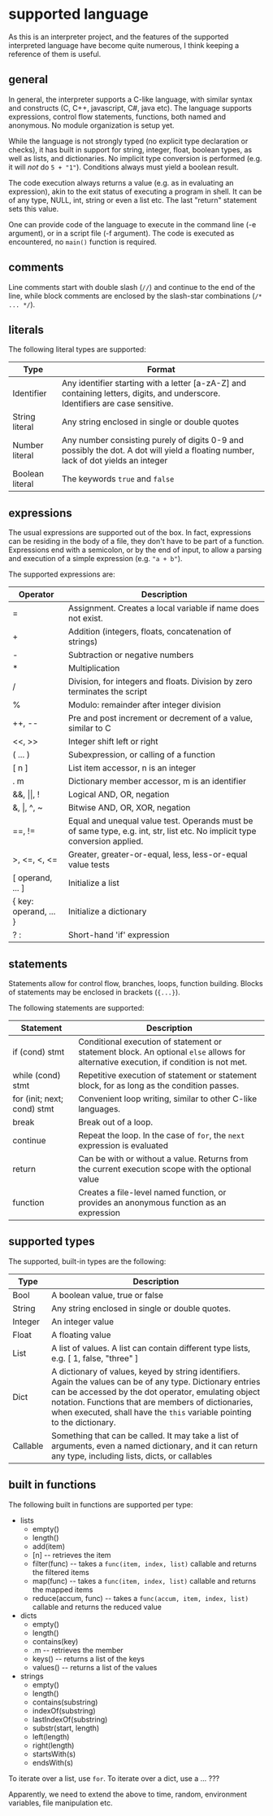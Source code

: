 # supported language

As this is an interpreter project, 
and the features of the supported interpreted language have become quite numerous,
I think keeping a reference of them is useful.

## general

In general, the interpreter supports a C-like language,
with similar syntax and constructs (C, C++, javascript, C#, java etc).
The language supports expressions, control flow statements,
functions, both named and anonymous. No module organization is setup yet.

While the language is not strongly typed (no explicit type declaration or checks), it has built in support for string, integer, float, boolean types, as well as lists, and dictionaries. No implicit type conversion is performed (e.g. it will _not_ do `5 + "1"`). Conditions always must yield a boolean result.

The code execution always returns a value (e.g. as in evaluating an expression),
akin to the exit status of executing a program in shell. It can be of any type,
NULL, int, string or even a list etc. The last "return" statement sets this value.

One can provide code of the language to execute in the command line (-e argument),
or in a script file (-f argument). The code is executed as encountered, no `main()` 
function is required.

## comments

Line comments start with double slash (`//`) and continue to the end of the line,
while block comments are enclosed by the slash-star combinations (`/* ... */`).

## literals

The following literal types are supported:

| Type | Format |
|----|----|
| Identifier | Any identifier starting with a letter [a-zA-Z] and containing letters, digits, and underscore. Identifiers are case sensitive. |
| String literal | Any string enclosed in single or double quotes |
| Number literal | Any number consisting purely of digits 0-9 and possibly the dot. A dot will yield a floating number, lack of dot yields an integer |
| Boolean literal | The keywords `true` and `false` |


## expressions

The usual expressions are supported out of the box. In fact, expressions 
can be residing in the body of a file, they don't have to be part 
of a function. Expressions end with a semicolon, or by the end of input, to allow
a parsing and execution of a simple expression (e.g. `"a + b"`).

The supported expressions are:

| Operator | Description |
|------|------|
| = | Assignment. Creates a local variable if name does not exist. |
| + | Addition (integers, floats, concatenation of strings) |
| - | Subtraction or negative numbers |
| * | Multiplication |
| / | Division, for integers and floats. Division by zero terminates the script |
| % | Modulo: remainder after integer division |
| ++, -- | Pre and post increment or decrement of a value, similar to C |
| <<, >> | Integer shift left or right |
| ( ... ) | Subexpression, or calling of a function |
| [ n ] | List item accessor, n is an integer |
| . m | Dictionary member accessor, m is an identifier |
| &&, \|\|, ! | Logical AND, OR, negation |
| &, \|, ^, ~ | Bitwise AND, OR, XOR, negation |
| ==, != | Equal and unequal value test. Operands must be of same type, e.g. int, str, list etc. No implicit type conversion applied. |
| >, <=, <, <= | Greater, greater-or-equal, less, less-or-equal value tests |
| [ operand, ... ] | Initialize a list |
| { key: operand, ... } | Initialize a dictionary |
| ? : | Short-hand 'if' expression |

## statements

Statements allow for control flow, branches, loops, function building.
Blocks of statements may be enclosed in brackets (`{...}`).

The following statements are supported:

| Statement | Description |
|------|------|
| if (cond) stmt | Conditional execution of statement or statement block. An optional `else` allows for alternative execution, if condition is not met. |
| while (cond) stmt | Repetitive execution of statement or statement block, for as long as the condition passes. |
| for (init; next; cond) stmt | Convenient loop writing, similar to other C-like languages.
| break | Break out of a loop. |
| continue | Repeat the loop. In the case of `for`, the `next` expression is evaluated |
| return | Can be with or without a value. Returns from the current execution scope with the optional value |
| function | Creates a file-level named function, or provides an anonymous function as an expression | 

## supported types

The supported, built-in types are the following:

| Type | Description |
|----|----|
| Bool | A boolean value, true or false |
| String | Any string enclosed in single or double quotes. |
| Integer | An integer value |
| Float | A floating value |
| List | A list of values. A list can contain different type lists, e.g. [ 1, false, "three" ] |
| Dict | A dictionary of values, keyed by string identifiers. Again the values can be of any type. Dictionary entries can be accessed by the dot operator, emulating object notation. Functions that are members of dictionaries, when executed, shall have the `this` variable pointing to the dictionary. |
| Callable | Something that can be called. It may take a list of arguments, even a named dictionary, and it can return any type, including lists, dicts, or callables |

## built in functions

The following built in functions are supported per type:

* lists
  * empty()
  * length()
  * add(item)
  * [n] -- retrieves the item
  * filter(func) -- takes a `func(item, index, list)` callable and returns the filtered items
  * map(func) -- takes a `func(item, index, list)` callable and returns the mapped items
  * reduce(accum, func) -- takes a `func(accum, item, index, list)` callable and returns the reduced value
* dicts
  * empty()
  * length()
  * contains(key)
  * .m -- retrieves the member
  * keys()  -- returns a list of the keys
  * values()  -- returns a list of the values
* strings
  * empty()
  * length()
  * contains(substring)
  * indexOf(substring)
  * lastIndexOf(substring)
  * substr(start, length)
  * left(length)
  * right(length)
  * startsWith(s)
  * endsWith(s)

To iterate over a list, use `for`. To iterate over a dict, use a ... ???

Apparently, we need to extend the above to time, random, environment variables, file manipulation etc.

